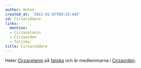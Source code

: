 ```yaml
---
author: Anton
created_at: '2011-01-07T09:25:44Z'
id: Cirzariddare
links:
  mention:
  - Cirzacelanin
  - Cirzaorden
  - faliska
title: Cirzariddare
---
```


Heter [Cirzacelanin] på [faliska] och är medlemmarna i [Cirzaorden].

  [Cirzacelanin]: Cirzacelanin
  [faliska]: faliska
  [Cirzaorden]: Cirzaorden

